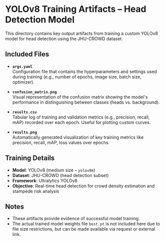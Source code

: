 # YOLOv8 Training Artifacts – Head Detection Model

This directory contains key output artifacts from training a custom YOLOv8 model for head detection using the JHU-CROWD dataset.

##  Included Files

- **`args.yaml`**  
  Configuration file that contains the hyperparameters and settings used during training (e.g., number of epochs, image size, batch size, optimizer).

- **`confusion_matrix.png`**  
  Visual representation of the confusion matrix showing the model's performance in distinguishing between classes (heads vs. background).

- **`results.csv`**  
  Tabular log of training and validation metrics (e.g., precision, recall, mAP) recorded over each epoch. Useful for plotting custom curves.

- **`results.png`**  
  Automatically generated visualization of key training metrics like precision, recall, mAP, loss values over epochs.

##  Training Details

- **Model**: YOLOv8 (medium size – `yolov8m`)
- **Dataset**: JHU-CROWD (head detection subset)
- **Framework**: Ultralytics YOLOv8
- **Objective**: Real-time head detection for crowd density estimation and stampede risk analysis

##  Notes

- These artifacts provide evidence of successful model training.
- The actual trained model weights file `best.pt` is not included here due to file size restrictions, but can be made available via request or external link.

